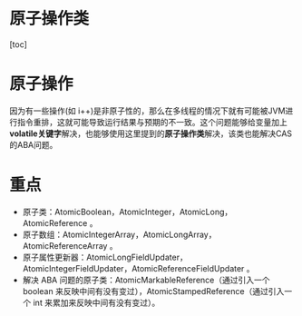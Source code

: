 # 原子操作类
[toc]

# 原子操作
因为有一些操作(如 i++)是非原子性的，那么在多线程的情况下就有可能被JVM进行指令重排，这就可能导致运行结果与预期的不一致。这个问题能够给变量加上**volatile关键字**解决，也能够使用这里提到的**原子操作类**解决，该类也能解决CAS的ABA问题。

# 重点
- 原子类：AtomicBoolean，AtomicInteger，AtomicLong，AtomicReference 。
- 原子数组：AtomicIntegerArray，AtomicLongArray，AtomicReferenceArray 。
- 原子属性更新器：AtomicLongFieldUpdater，AtomicIntegerFieldUpdater，AtomicReferenceFieldUpdater 。
- 解决 ABA 问题的原子类：AtomicMarkableReference（通过引入一个boolean 来反映中间有没有变过），AtomicStampedReference（通过引入一个 int 来累加来反映中间有没有变过）。